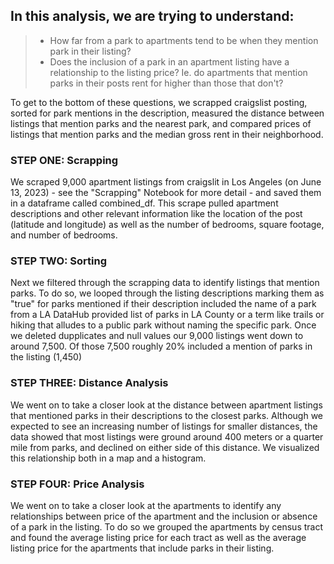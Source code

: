 ## In this analysis, we are trying to understand: 
>- How far from a park to apartments tend to be when they mention park in their listing?
>- Does the inclusion of a park in an apartment listing have a relationship to the listing price? Ie. do apartments that mention parks in their posts rent for higher than those that don't?

To get to the bottom of these questions, we scrapped craigslist posting, sorted for park mentions in the description, measured the distance between listings that mention parks and the nearest park, and compared prices of listings that mention parks and the median gross rent in their neighborhood. 

### STEP ONE: Scrapping
We scraped 9,000 apartment listings from craigslit in Los Angeles (on June 13, 2023) - see the "Scrapping" Notebook for more detail - and saved them in a dataframe called combined_df. This scrape pulled apartment descriptions and other relevant information like the location of the post (latitude and longitude) as well as the number of bedrooms, square footage, and number of bedrooms. 

### STEP TWO: Sorting
Next we filtered through the scrapping data to identify listings that mention parks. To do so, we looped through the listing descriptions marking them as "true" for parks mentioned if their description included the name of a park from a LA DataHub provided list of parks in LA County or a term like trails or hiking that alludes to a public park without naming the specific park. Once we deleted dupplicates and null values our 9,000 listings went down to around 7,500. Of those 7,500 roughly 20% included a mention of parks in the listing (1,450)

### STEP THREE: Distance Analysis
We went on to take a closer look at the distance between apartment listings that mentioned parks in their descriptions to the closest parks. Although we expected to see an increasing number of listings for smaller distances, the data showed that most listings were ground around 400 meters or a quarter mile from parks, and declined on either side of this distance. We visualized this relationship both in a map and a histogram. 

### STEP FOUR: Price Analysis
We went on to take a closer look at the apartments to identify any relationships between price of the apartment and the inclusion or absence of a park in the listing. To do so we grouped the apartments by census tract and found the average listing price for each tract as well as the average listing price for the apartments that include parks in their listing. 

